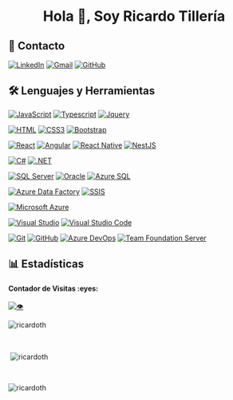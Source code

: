 <h1 align="center">Hola 👋, Soy Ricardo Tillería</h1>

## 🤝 Contacto
[![LinkedIn](https://img.shields.io/badge/LinkedIn-%230077B5.svg?&style=for-the-badge&logo=linkedin&logoColor=white)](https://www.linkedin.com/in/ricardo-tilleria)
[![Gmail](https://img.shields.io/badge/Gmail-D14836?style=for-the-badge&logo=gmail&logoColor=white)](mailto:ricardotilleriaochoa@gmail.com)
[![GitHub](https://img.shields.io/badge/GitHub-%23181717.svg?&style=for-the-badge&logo=github&logoColor=white)](https://github.com/ricardoth)

## 🛠️ Lenguajes y Herramientas
[![JavaScript](https://img.shields.io/badge/JavaScript-F7DF1E?style=for-the-badge&logo=javascript&logoColor=white&labelColor=101010)](#)
[![Typescript](https://img.shields.io/badge/typescript%20-%23007ACC.svg?&style=for-the-badge&logo=typescript&logoColor=white)](#)
[![Jquery](https://img.shields.io/badge/jquery3%20-%231572B6.svg?&style=for-the-badge&logo=jquery&logoColor=white&labelColor=101010)](#)
</br>

[![HTML](https://img.shields.io/badge/html5%20-%23E34F26.svg?&style=for-the-badge&logo=html5&logoColor=white&labelColor=101010)](#)
[![CSS3](https://img.shields.io/badge/css3%20-%231572B6.svg?&style=for-the-badge&logo=css3&logoColor=white&labelColor=101010)](#)
[![Bootstrap](https://img.shields.io/badge/bootstrap%20-%23563D7C.svg?&style=for-the-badge&logo=bootstrap&logoColor=white&labelColor=101010)](#)
</br>

[![React](https://img.shields.io/badge/react%20-%2320232a.svg?&style=for-the-badge&logo=react&logoColor=%2361DAFB&labelColor=101010)](#)
[![Angular](https://img.shields.io/badge/angular%20-%23DD0031.svg?&style=for-the-badge&logo=angular&logoColor=white&labelColor=101010)](#)
[![React Native](https://img.shields.io/badge/React%20Native-61DAFB.svg?style=for-the-badge&logo=react&logoColor=black)](#)
[![NestJS](https://img.shields.io/badge/-NestJs-ea2845?style=for-the-badge&logo=nestjs&logoColor=white)](#)
</br>

[![C#](https://img.shields.io/badge/C%23-239120?style=for-the-badge&logo=csharp&logoColor=white)](#)
[![.NET](https://img.shields.io/badge/.NET-512BD4.svg?style=for-the-badge&logo=dotnet&logoColor=white)](#)
</br>

[![SQL Server](https://img.shields.io/badge/SQL%20Server-%23007AFF.svg?&style=for-the-badge&logo=microsoft-sql-server&logoColor=white)](https://www.microsoft.com/en-us/sql-server/sql-server-downloads)
[![Oracle](https://img.shields.io/badge/Oracle-F80000.svg?style=for-the-badge&logo=oracle&logoColor=white)](#)
[![Azure SQL](https://img.shields.io/badge/Azure%20SQL-0078D4.svg?style=for-the-badge&logo=microsoft-sql-server&logoColor=white)](#)
</br>

[![Azure Data Factory](https://img.shields.io/badge/Azure%20Data%20Factory-0078D4.svg?style=for-the-badge&logo=microsoft-azure&logoColor=white)](#)
[![SSIS](https://img.shields.io/badge/SSIS-CC2927.svg?style=for-the-badge&logo=microsoft-sql-server&logoColor=white)](#)
</br>

[![Microsoft Azure](https://img.shields.io/badge/Microsoft%20Azure-0089D6?style=for-the-badge&logo=microsoftazure&logoColor=white)](https://azure.microsoft.com/)
</br>

[![Visual Studio](https://img.shields.io/badge/Visual%20Studio-5C2D91.svg?style=for-the-badge&logo=visual-studio&logoColor=white)](#)
[![Visual Studio Code](https://img.shields.io/badge/Visual%20Studio%20Code-0078d7.svg?style=for-the-badge&logo=visual-studio-code&logoColor=white)](#)
</br>

[![Git](https://img.shields.io/badge/Git-F05032.svg?style=for-the-badge&logo=git&logoColor=white)](#)
[![GitHub](https://img.shields.io/badge/GitHub-181717.svg?style=for-the-badge&logo=github&logoColor=white)](#)
[![Azure DevOps](https://img.shields.io/badge/Azure%20DevOps-0078D4.svg?style=for-the-badge&logo=azure-devops&logoColor=white)](#)
[![Team Foundation Server](https://img.shields.io/badge/Team%20Foundation%20Server-008AD7.svg?style=for-the-badge&logo=azure-devops&logoColor=white)](#)


## :bar_chart: Estadísticas 
<h4 align="left">Contador de Visitas :eyes:</h4>

[![👁️](https://komarev.com/ghpvc/?username=ricardoth&label=Profile%20views&color=0e75b6&style=for-the-badge)](https://komarev.com/ghpvc/?username=ricardoth)

<p><img align="center"
    src="https://github-readme-stats.vercel.app/api/top-langs?username=ricardoth&show_icons=true&locale=en&bg_color=0d1117&text_color=ffffff&layout=compact"
    alt="ricardoth" 
    bg_color=#808080/></p>

<br>

<p>&nbsp;<img align="center" src="https://github-readme-stats.vercel.app/api?username=ricardoth&show_icons=true&locale=en&bg_color=0d1117&text_color=ffffff&repo=convoychat"
    alt="ricardoth" /></p>

<br>

<p><img align="center" src="https://github-readme-streak-stats.herokuapp.com/?user=ricardoth&theme=dark&background=0d1117&date_format=M%20j%5B%2C%20Y%5D" alt="ricardoth" /></p>
